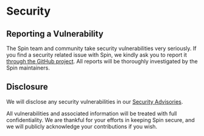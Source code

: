 # Security

## Reporting a Vulnerability

The Spin team and community take security vulnerabilities very seriously. If you find a security related issue with Spin, we kindly ask you to report it [through the GitHub project](https://github.com/spinframework/spin/security). All reports will be thoroughly investigated by the Spin maintainers.

## Disclosure

We will disclose any security vulnerabilities in our [Security Advisories](https://github.com/spinframework/spin/security/advisories).

All vulnerabilities and associated information will be treated with full confidentiality. We are thankful for your efforts in keeping Spin secure, and we will publicly acknowledge your contributions if you wish.
